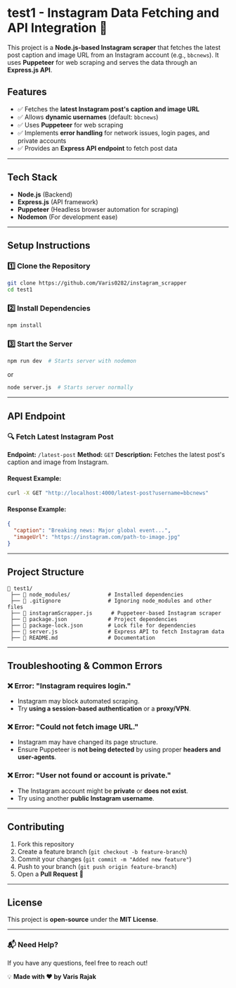 # test1 - Instagram Data Fetching and API Integration 🚀

This project is a **Node.js-based Instagram scraper** that fetches the latest post caption and image URL from an Instagram account (e.g., `bbcnews`). It uses **Puppeteer** for web scraping and serves the data through an **Express.js API**.

## **Features**
- ✅ Fetches the **latest Instagram post's caption and image URL**
- ✅ Allows **dynamic usernames** (default: `bbcnews`)
- ✅ Uses **Puppeteer** for web scraping
- ✅ Implements **error handling** for network issues, login pages, and private accounts
- ✅ Provides an **Express API endpoint** to fetch post data

---
## **Tech Stack**
- **Node.js** (Backend)
- **Express.js** (API framework)
- **Puppeteer** (Headless browser automation for scraping)
- **Nodemon** (For development ease)

---
## **Setup Instructions**

### **1️⃣ Clone the Repository**
```sh
git clone https://github.com/Varis0282/instagram_scrapper
cd test1
```

### **2️⃣ Install Dependencies**
```sh
npm install
```

### **3️⃣ Start the Server**
```sh
npm run dev  # Starts server with nodemon
```
or  
```sh
node server.js  # Starts server normally
```

---
## **API Endpoint**
### **🔍 Fetch Latest Instagram Post**
**Endpoint:** `/latest-post`
**Method:** `GET`
**Description:** Fetches the latest post's caption and image from Instagram.

#### **Request Example:**
```sh
curl -X GET "http://localhost:4000/latest-post?username=bbcnews"
```
#### **Response Example:**
```json
{
  "caption": "Breaking news: Major global event...",
  "imageUrl": "https://instagram.com/path-to-image.jpg"
}
```

---
## **Project Structure**
```
📂 test1/
 ├── 📂 node_modules/            # Installed dependencies
 ├── 📜 .gitignore               # Ignoring node_modules and other files
 ├── 📜 instagramScrapper.js      # Puppeteer-based Instagram scraper
 ├── 📜 package.json             # Project dependencies
 ├── 📜 package-lock.json        # Lock file for dependencies
 ├── 📜 server.js                # Express API to fetch Instagram data
 ├── 📜 README.md                # Documentation
```

---
## **Troubleshooting & Common Errors**
### ❌ **Error: "Instagram requires login."**
- Instagram may block automated scraping.
- Try **using a session-based authentication** or a **proxy/VPN**.

### ❌ **Error: "Could not fetch image URL."**
- Instagram may have changed its page structure.
- Ensure Puppeteer is **not being detected** by using proper **headers and user-agents**.

### ❌ **Error: "User not found or account is private."**
- The Instagram account might be **private** or **does not exist**.
- Try using another **public Instagram username**.

---
## **Contributing**
1. Fork this repository  
2. Create a feature branch (`git checkout -b feature-branch`)  
3. Commit your changes (`git commit -m "Added new feature"`)  
4. Push to your branch (`git push origin feature-branch`)  
5. Open a **Pull Request** 🚀  

---
## **License**
This project is **open-source** under the **MIT License**.

---
### **📬 Need Help?**
If you have any questions, feel free to reach out!

💡 **Made with ❤️ by Varis Rajak**

